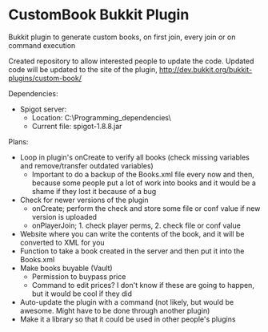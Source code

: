 # CustomBook Bukkit Plugin
Bukkit plugin to generate custom books, on first join, every join or on command execution

Created repository to allow interested people to update the code. Updated code will be updated to the site of the plugin, http://dev.bukkit.org/bukkit-plugins/custom-book/

Dependencies:
* Spigot server:
    * Location: C:\Programming_dependencies\
    * Current file: spigot-1.8.8.jar

Plans:
* Loop in plugin's onCreate to verify all books (check missing variables and remove/transfer outdated variables)
    * Important to do a backup of the Books.xml file every now and then, because some people put a lot of work into books and it would be a shame if they lost it because of a bug
* Check for newer versions of the plugin
    * onCreate; perform the check and store some file or conf value if new version is uploaded
    * onPlayerJoin; 1. check player perms, 2. check file or conf value
* Website where you can write the contents of the book, and it will be converted to XML for you
* Function to take a book created in the server and then put it into the Books.xml
* Make books buyable (Vault)
    * Permission to buypass price
    * Command to edit prices?
I don't know if these are going to happen, but it would be cool if they did
* Auto-update the plugin with a command (not likely, but would be awesome. Might have to be done through another plugin)
* Make it a library so that it could be used in other people's plugins